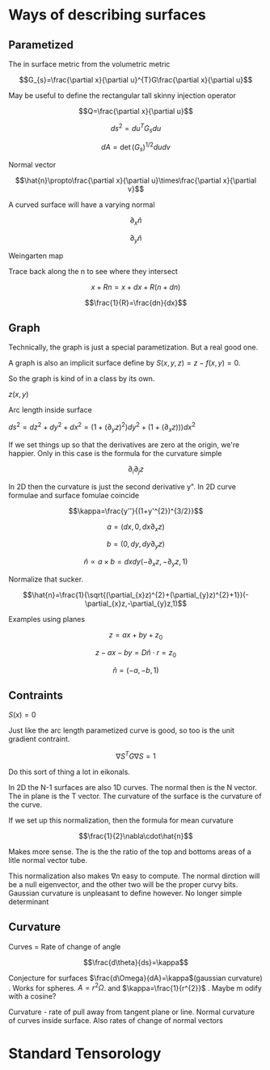 Ways of describing surfaces
===========================

Parametized
-----------

The in surface metric from the volumetric metric

$$G_{s}=\frac{\partial x}{\partial u}^{T}G\frac{\partial x}{\partial u}$$

May be useful to define the rectangular tall skinny injection operator

$$Q=\frac{\partial x}{\partial u}$$

$$ds^{2}=du^{T}G_{s}du$$

$$dA=\det(G_{s})^{1/2}dudv$$

Normal vector

$$\hat{n}\propto\frac{\partial x}{\partial u}\times\frac{\partial x}{\partial v}$$

A curved surface will have a varying normal

$$\partial_{x}\hat{n}$$

$$\partial_{y}\hat{n}$$

Weingarten map

Trace back along the n to see where they intersect

$$x+Rn=x+dx+R(n+dn)$$

$$\frac{1}{R}=\frac{dn}{dx}$$

Graph
-----

Technically, the graph is just a special parametization. But a real good
one.

A graph is also an implicit surface define by $S(x,y,z)=z-f(x,y)=0$.

So the graph is kind of in a class by its own.

$z(x,y)$

Arc length inside surface

$ds^{2}=dz^{2}+dy^{2}+dx^{2}=(1+(\partial_{y}z){}^{2})dy^{2}+(1+(\partial_{x}z)))dx^{2}$

If we set things up so that the derivatives are zero at the origin,
we're happier. Only in this case is the formula for the curvature simple

$$\partial_{i}\partial_{j}z$$

In 2D then the curvature is just the second derivative y". In 2D curve
formulae and surface fomulae coincide

$$\kappa=\frac{y''}{(1+y'^{2})^{3/2}}$$

$$a=(dx,0,dx\partial_{x}z)$$

$$b=(0,dy,dy\partial_{y}z)$$

$$\hat{n}\propto a\times b=dxdy(-\partial_{x}z,-\partial_{y}z,1)$$

Normalize that sucker.

$$\hat{n}=\frac{1}{\sqrt{(\partial_{x}z)^{2}+(\partial_{y}z)^{2}+1}}(-\partial_{x}z,-\partial_{y}z,1)$$

Examples using planes

$$z=ax+by+z_{0}$$

$$z-ax-by=D\hat{n}\cdot r=z_{0}$$

$$\hat{n}=(-a,-b,1)$$

Contraints
----------

$S(x)=0$

Just like the arc length parametized curve is good, so too is the unit
gradient contraint.

$$\nabla S^{T}G\nabla S=1$$

Do this sort of thing a lot in eikonals.

In 2D the N-1 surfaces are also 1D curves. The normal then is the N
vector. The in plane is the T vector. The curvature of the surface is
the curvature of the curve.

If we set up this normalization, then the formula for mean curvature

$$\frac{1}{2}\nabla\cdot\hat{n}$$

Makes more sense. The is the the ratio of the top and bottoms areas of a
litle normal vector tube.

This normalization also makes $\nabla n$ easy to compute. The normal
dirction will be a null eigenvector, and the other two will be the
proper curvy bits. Gaussian curvature is unpleasant to define however.
No longer simple determinant

Curvature
---------

Curves = Rate of change of angle

$$\frac{d\theta}{ds}=\kappa$$

Conjecture for surfaces $\frac{d\Omega}{dA}=\kappa$(gaussian curvature)
. Works for spheres. $A=r^{2}\Omega$. and $\kappa=\frac{1}{r^{2}}$ .
Maybe m odify with a cosine?

Curvature - rate of pull away from tangent plane or line. Normal
curvature of curves inside surface. Also rates of change of normal
vectors

Standard Tensorology
====================
